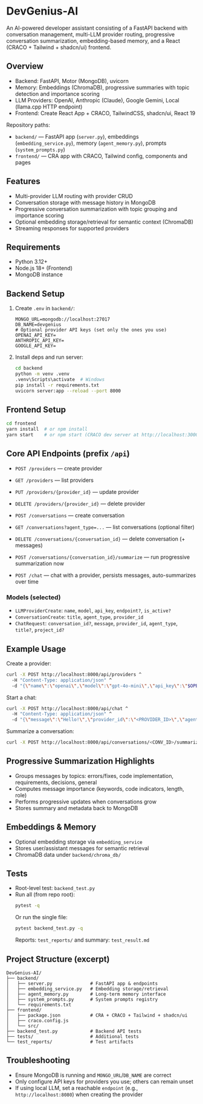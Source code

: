 # DevGenius-AI

An AI-powered developer assistant consisting of a FastAPI backend with conversation management, multi-LLM provider routing, progressive conversation summarization, embedding-based memory, and a React (CRACO + Tailwind + shadcn/ui) frontend.

## Overview
- Backend: FastAPI, Motor (MongoDB), uvicorn
- Memory: Embeddings (ChromaDB), progressive summaries with topic detection and importance scoring
- LLM Providers: OpenAI, Anthropic (Claude), Google Gemini, Local (llama.cpp HTTP endpoint)
- Frontend: Create React App + CRACO, TailwindCSS, shadcn/ui, React 19

Repository paths:
- `backend/` — FastAPI app (`server.py`), embeddings (`embedding_service.py`), memory (`agent_memory.py`), prompts (`system_prompts.py`)
- `frontend/` — CRA app with CRACO, Tailwind config, components and pages

## Features
- Multi-provider LLM routing with provider CRUD
- Conversation storage with message history in MongoDB
- Progressive conversation summarization with topic grouping and importance scoring
- Optional embedding storage/retrieval for semantic context (ChromaDB)
- Streaming responses for supported providers

## Requirements
- Python 3.12+
- Node.js 18+ (Frontend)
- MongoDB instance

## Backend Setup
1. Create `.env` in `backend/`:
   ```env
   MONGO_URL=mongodb://localhost:27017
   DB_NAME=devgenius
   # Optional provider API keys (set only the ones you use)
   OPENAI_API_KEY=
   ANTHROPIC_API_KEY=
   GOOGLE_API_KEY=
   ```
2. Install deps and run server:
   ```bash
   cd backend
   python -m venv .venv
   .venv\Scripts\activate  # Windows
   pip install -r requirements.txt
   uvicorn server:app --reload --port 8000
   ```

## Frontend Setup
```bash
cd frontend
yarn install  # or npm install
yarn start    # or npm start (CRACO dev server at http://localhost:3000)
```

## Core API Endpoints (prefix `/api`)
- `POST /providers` — create provider
- `GET /providers` — list providers
- `PUT /providers/{provider_id}` — update provider
- `DELETE /providers/{provider_id}` — delete provider

- `POST /conversations` — create conversation
- `GET /conversations?agent_type=...` — list conversations (optional filter)
- `DELETE /conversations/{conversation_id}` — delete conversation (+ messages)
- `POST /conversations/{conversation_id}/summarize` — run progressive summarization now

- `POST /chat` — chat with a provider, persists messages, auto-summarizes over time

### Models (selected)
- `LLMProviderCreate`: `name`, `model`, `api_key`, `endpoint?`, `is_active?`
- `ConversationCreate`: `title`, `agent_type`, `provider_id`
- `ChatRequest`: `conversation_id?`, `message`, `provider_id`, `agent_type`, `title?`, `project_id?`

## Example Usage
Create a provider:
```bash
curl -X POST http://localhost:8000/api/providers ^
  -H "Content-Type: application/json" ^
  -d "{\"name\":\"openai\",\"model\":\"gpt-4o-mini\",\"api_key\":\"$OPENAI_API_KEY\"}"
```

Start a chat:
```bash
curl -X POST http://localhost:8000/api/chat ^
  -H "Content-Type: application/json" ^
  -d "{\"message\":\"Hello!\",\"provider_id\":\"<PROVIDER_ID>\",\"agent_type\":\"general\"}"
```

Summarize a conversation:
```bash
curl -X POST http://localhost:8000/api/conversations/<CONV_ID>/summarize
```

## Progressive Summarization Highlights
- Groups messages by topics: errors/fixes, code implementation, requirements, decisions, general
- Computes message importance (keywords, code indicators, length, role)
- Performs progressive updates when conversations grow
- Stores summary and metadata back to MongoDB

## Embeddings & Memory
- Optional embedding storage via `embedding_service`
- Stores user/assistant messages for semantic retrieval
- ChromaDB data under `backend/chroma_db/`

## Tests
- Root-level test: `backend_test.py`
- Run all (from repo root):
  ```bash
  pytest -q
  ```
  Or run the single file:
  ```bash
  pytest backend_test.py -q
  ```
  Reports: `test_reports/` and summary: `test_result.md`

## Project Structure (excerpt)
```
DevGenius-AI/
├── backend/
│   ├── server.py              # FastAPI app & endpoints
│   ├── embedding_service.py   # Embedding storage/retrieval
│   ├── agent_memory.py        # Long-term memory interface
│   ├── system_prompts.py      # System prompts registry
│   └── requirements.txt
├── frontend/
│   ├── package.json           # CRA + CRACO + Tailwind + shadcn/ui
│   ├── craco.config.js
│   └── src/
├── backend_test.py            # Backend API tests
├── tests/                     # Additional tests
└── test_reports/              # Test artifacts
```

## Troubleshooting
- Ensure MongoDB is running and `MONGO_URL`/`DB_NAME` are correct
- Only configure API keys for providers you use; others can remain unset
- If using local LLM, set a reachable `endpoint` (e.g., `http://localhost:8080`) when creating the provider
